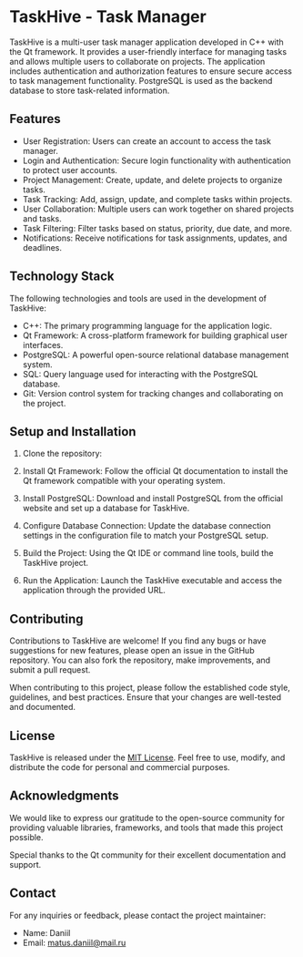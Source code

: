# TaskHive - Task Manager

TaskHive is a multi-user task manager application developed in C++ with the Qt framework. It provides a user-friendly interface for managing tasks and allows multiple users to collaborate on projects. The application includes authentication and authorization features to ensure secure access to task management functionality. PostgreSQL is used as the backend database to store task-related information.

## Features

- User Registration: Users can create an account to access the task manager.
- Login and Authentication: Secure login functionality with authentication to protect user accounts.
- Project Management: Create, update, and delete projects to organize tasks.
- Task Tracking: Add, assign, update, and complete tasks within projects.
- User Collaboration: Multiple users can work together on shared projects and tasks.
- Task Filtering: Filter tasks based on status, priority, due date, and more.
- Notifications: Receive notifications for task assignments, updates, and deadlines.

## Technology Stack

The following technologies and tools are used in the development of TaskHive:

- C++: The primary programming language for the application logic.
- Qt Framework: A cross-platform framework for building graphical user interfaces.
- PostgreSQL: A powerful open-source relational database management system.
- SQL: Query language used for interacting with the PostgreSQL database.
- Git: Version control system for tracking changes and collaborating on the project.

## Setup and Installation

1. Clone the repository:

1. Install Qt Framework: Follow the official Qt documentation to install the Qt framework compatible with your operating system.

1. Install PostgreSQL: Download and install PostgreSQL from the official website and set up a database for TaskHive.

1. Configure Database Connection: Update the database connection settings in the configuration file to match your PostgreSQL setup.

1. Build the Project: Using the Qt IDE or command line tools, build the TaskHive project.

1. Run the Application: Launch the TaskHive executable and access the application through the provided URL.

## Contributing

Contributions to TaskHive are welcome! If you find any bugs or have suggestions for new features, please open an issue in the GitHub repository. You can also fork the repository, make improvements, and submit a pull request.

When contributing to this project, please follow the established code style, guidelines, and best practices. Ensure that your changes are well-tested and documented.

## License

TaskHive is released under the [MIT License](LICENSE). Feel free to use, modify, and distribute the code for personal and commercial purposes.

## Acknowledgments

We would like to express our gratitude to the open-source community for providing valuable libraries, frameworks, and tools that made this project possible.

Special thanks to the Qt community for their excellent documentation and support.

## Contact

For any inquiries or feedback, please contact the project maintainer:

- Name: Daniil
- Email: matus.daniil@mail.ru

